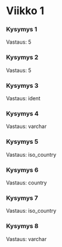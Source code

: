 # Viikko 1

### Kysymys 1
Vastaus: 5

### Kysymys 2
Vastaus: 5

### Kysymys 3
Vastaus: ident

### Kysymys 4
Vastaus: varchar

### Kysymys 5
Vastaus: iso_country

### Kysymys 6
Vastaus: country

### Kysymys 7
Vastaus: iso_country

### Kysymys 8
Vastaus: varchar


